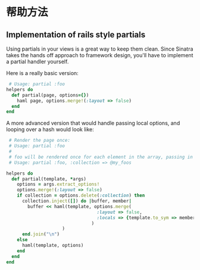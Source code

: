 帮助方法
=======

Implementation of rails style partials
--------------------------------------

Using partials in your views is a great way to keep them clean.  Since Sinatra takes the hands off approach to framework
design, you'll have to implement a partial handler yourself.  

Here is a really basic version:

```ruby
 # Usage: partial :foo
helpers do
  def partial(page, options={})
    haml page, options.merge!(:layout => false)
  end
end
```

A more advanced version that would handle passing local options, and looping over a hash would look like:

```ruby
 # Render the page once:
 # Usage: partial :foo
 #
 # foo will be rendered once for each element in the array, passing in a local variable named "foo"
 # Usage: partial :foo, :collection => @my_foos    

helpers do
  def partial(template, *args)
    options = args.extract_options!
    options.merge!(:layout => false)
    if collection = options.delete(:collection) then
      collection.inject([]) do |buffer, member|
        buffer << haml(template, options.merge(
                                  :layout => false,
                                  :locals => {template.to_sym => member}
                                )
                     )
      end.join("\n")
    else
      haml(template, options)
    end
  end
end
```

